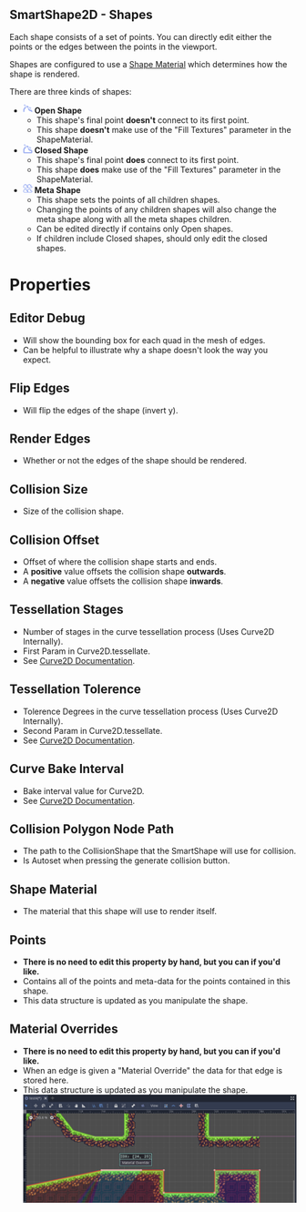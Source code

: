SmartShape2D - Shapes
---

Each shape consists of a set of points. You can directly edit either the points or the edges between the points in the viewport.

Shapes are configured to use a [Shape Material]( ./Resources.md#ShapeMaterial ) which determines how the shape is rendered.

There are three kinds of shapes:
- ![OpenShapeImg]( ./../assets/open_shape.png  ) **Open Shape**
  - This shape's final point **doesn't** connect to its first point.
  - This shape **doesn't** make use of the "Fill Textures" parameter in the ShapeMaterial.
- ![ClosedShapeImg]( ./../assets/closed_shape.png  ) **Closed Shape**
  - This shape's final point **does** connect to its first point.
  - This shape **does** make use of the "Fill Textures" parameter in the ShapeMaterial.
- ![MetaShapeImg]( ./../assets/meta_shape.png  ) **Meta Shape**
  - This shape sets the points of all children shapes.
  - Changing the points of any children shapes will also change the meta shape along with all the meta shapes children.
  - Can be edited directly if contains only Open shapes.
  - If children include Closed shapes, should only edit the closed shapes.

# Properties
## Editor Debug
- Will show the bounding box for each quad in the mesh of edges.
- Can be helpful to illustrate why a shape doesn't look the way you expect.
## Flip Edges
- Will flip the edges of the shape (invert y).
## Render Edges
- Whether or not the edges of the shape should be rendered.
## Collision Size
- Size of the collision shape.
## Collision Offset
- Offset of where the collision shape starts and ends.
- A **positive** value offsets the collision shape **outwards**.
- A **negative** value offsets the collision shape **inwards**.
## Tessellation Stages
- Number of stages in the curve tessellation process (Uses Curve2D Internally).
- First Param in Curve2D.tessellate.
- See [Curve2D Documentation](https://docs.godotengine.org/en/3.2/classes/class_curve2d.html#class-curve2d-method-tessellate).
## Tessellation Tolerence
- Tolerence Degrees in the curve tessellation process (Uses Curve2D Internally).
- Second Param in Curve2D.tessellate.
- See [Curve2D Documentation](https://docs.godotengine.org/en/3.2/classes/class_curve2d.html#class-curve2d-method-tessellate).
## Curve Bake Interval
- Bake interval value for Curve2D.
- See [Curve2D Documentation](https://docs.godotengine.org/en/3.2/classes/class_curve2d.html#class-curve2d-property-bake-interval).
## Collision Polygon Node Path
- The path to the CollisionShape that the SmartShape will use for collision.
- Is Autoset when pressing the generate collision button.
## Shape Material
- The material that this shape will use to render itself.
## Points
- **There is no need to edit this property by hand, but you can if you'd like.**
- Contains all of the points and meta-data for the points contained in this shape.
- This data structure is updated as you manipulate the shape.
## Material Overrides
- **There is no need to edit this property by hand, but you can if you'd like.**
- When an edge is given a "Material Override" the data for that edge is stored here.
- This data structure is updated as you manipulate the shape.
![EdgeData Popup]( ./imgs/EdgeEdit-MaterialOverride.png )

